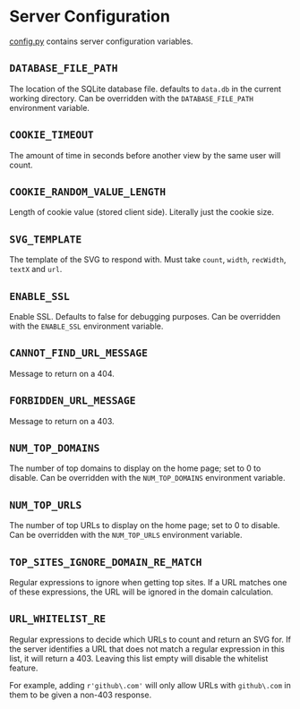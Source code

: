 # Server Configuration

[config.py](../config.py) contains server configuration variables.

## `DATABASE_FILE_PATH`
The location of the SQLite database file. defaults to `data.db` in the current working directory. Can be overridden with the `DATABASE_FILE_PATH` environment variable.

## `COOKIE_TIMEOUT`
The amount of time in seconds before another view by the same user will count.

## `COOKIE_RANDOM_VALUE_LENGTH`
Length of cookie value (stored client side). Literally just the cookie size.

## `SVG_TEMPLATE`
The template of the SVG to respond with. Must take `count`, `width`, `recWidth`, `textX` and `url`.

## `ENABLE_SSL`
Enable SSL. Defaults to false for debugging purposes. Can be overridden with the `ENABLE_SSL` environment variable.

## `CANNOT_FIND_URL_MESSAGE`
Message to return on a 404.

## `FORBIDDEN_URL_MESSAGE`
Message to return on a 403.

## `NUM_TOP_DOMAINS`
The number of top domains to display on the home page; set to 0 to disable. Can be overridden with the `NUM_TOP_DOMAINS` environment variable.

## `NUM_TOP_URLS`
The number of top URLs to display on the home page; set to 0 to disable. Can be overridden with the `NUM_TOP_URLS` environment variable.

## `TOP_SITES_IGNORE_DOMAIN_RE_MATCH`
Regular expressions to ignore when getting top sites. If a URL matches one of these expressions, the URL will be ignored in the domain calculation.

## `URL_WHITELIST_RE`
Regular expressions to decide which URLs to count and return an SVG for. If the server identifies a URL that does not match a regular expression in this list, it will return a 403. Leaving this list empty will disable the whitelist feature.

For example, adding `r'github\.com'` will only allow URLs with `github\.com` in them to be given a non-403 response.
